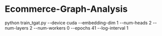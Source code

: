 # Ecommerce-Graph-Analysis

python train_tgat.py --device cuda --embedding-dim 1 --num-heads 2 --num-layers 2 --num-workers 0 --epochs 41 --log-interval 1